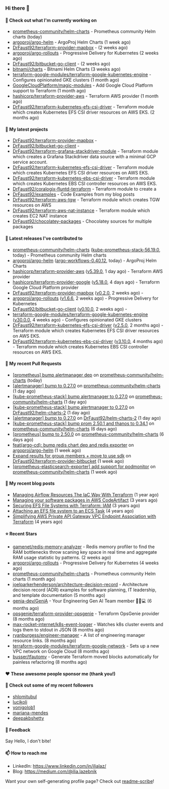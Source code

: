 ### Hi there 👋

#### 👷 Check out what I'm currently working on

- [prometheus-community/helm-charts](https://github.com/prometheus-community/helm-charts) - Prometheus community Helm charts (today)
- [argoproj/argo-helm](https://github.com/argoproj/argo-helm) - ArgoProj Helm Charts (1 week ago)
- [DrFaust92/terraform-provider-mapbox](https://github.com/DrFaust92/terraform-provider-mapbox) -  (2 weeks ago)
- [argoproj/argo-rollouts](https://github.com/argoproj/argo-rollouts) - Progressive Delivery for Kubernetes (2 weeks ago)
- [DrFaust92/bitbucket-go-client](https://github.com/DrFaust92/bitbucket-go-client) -  (2 weeks ago)
- [bitnami/charts](https://github.com/bitnami/charts) - Bitnami Helm Charts (3 weeks ago)
- [terraform-google-modules/terraform-google-kubernetes-engine](https://github.com/terraform-google-modules/terraform-google-kubernetes-engine) - Configures opinionated GKE clusters (1 month ago)
- [GoogleCloudPlatform/magic-modules](https://github.com/GoogleCloudPlatform/magic-modules) - Add Google Cloud Platform support to Terraform (1 month ago)
- [hashicorp/terraform-provider-aws](https://github.com/hashicorp/terraform-provider-aws) - Terraform AWS provider (1 month ago)
- [DrFaust92/terraform-kubernetes-efs-csi-driver](https://github.com/DrFaust92/terraform-kubernetes-efs-csi-driver) - Terraform module which creates Kubernetes EFS CSI driver resources on AWS EKS. (2 months ago)

#### 🌱 My latest projects

- [DrFaust92/terraform-provider-mapbox](https://github.com/DrFaust92/terraform-provider-mapbox) - 
- [DrFaust92/bitbucket-go-client](https://github.com/DrFaust92/bitbucket-go-client) - 
- [DrFaust92/terraform-grafana-stackdriver-module](https://github.com/DrFaust92/terraform-grafana-stackdriver-module) - Terraform module which creates a Grafana Stackdriver data source with a minimal GCP service account.
- [DrFaust92/terraform-kubernetes-efs-csi-driver](https://github.com/DrFaust92/terraform-kubernetes-efs-csi-driver) - Terraform module which creates Kubernetes EFS CSI driver resources on AWS EKS.
- [DrFaust92/terraform-kubernetes-ebs-csi-driver](https://github.com/DrFaust92/terraform-kubernetes-ebs-csi-driver) - Terraform module which creates Kubernetes EBS CSI controller resources on AWS EKS.
- [DrFaust92/coralogix-fluntd-terraform](https://github.com/DrFaust92/coralogix-fluntd-terraform) - Terraform module to create a 
- [DrFaust92/examples](https://github.com/DrFaust92/examples) - Code Examples from my blog posts
- [DrFaust92/terraform-aws-tgw](https://github.com/DrFaust92/terraform-aws-tgw) - Terraform module which creates TGW resources on AWS
- [DrFaust92/terraform-aws-nat-instance](https://github.com/DrFaust92/terraform-aws-nat-instance) - Terraform module which creates EC2 NAT instance
- [DrFaust92/chocolatey-packages](https://github.com/DrFaust92/chocolatey-packages) - Chocolatey sources for multiple packages

#### 🔭 Latest releases I've contributed to

- [prometheus-community/helm-charts](https://github.com/prometheus-community/helm-charts) ([kube-prometheus-stack-56.19.0](https://github.com/prometheus-community/helm-charts/releases/tag/kube-prometheus-stack-56.19.0), today) - Prometheus community Helm charts
- [argoproj/argo-helm](https://github.com/argoproj/argo-helm) ([argo-workflows-0.40.12](https://github.com/argoproj/argo-helm/releases/tag/argo-workflows-0.40.12), today) - ArgoProj Helm Charts
- [hashicorp/terraform-provider-aws](https://github.com/hashicorp/terraform-provider-aws) ([v5.39.0](https://github.com/hashicorp/terraform-provider-aws/releases/tag/v5.39.0), 1 day ago) - Terraform AWS provider
- [hashicorp/terraform-provider-google](https://github.com/hashicorp/terraform-provider-google) ([v5.18.0](https://github.com/hashicorp/terraform-provider-google/releases/tag/v5.18.0), 4 days ago) - Terraform Google Cloud Platform provider
- [DrFaust92/terraform-provider-mapbox](https://github.com/DrFaust92/terraform-provider-mapbox) ([v0.2.0](https://github.com/DrFaust92/terraform-provider-mapbox/releases/tag/v0.2.0), 2 weeks ago) - 
- [argoproj/argo-rollouts](https://github.com/argoproj/argo-rollouts) ([v1.6.6](https://github.com/argoproj/argo-rollouts/releases/tag/v1.6.6), 2 weeks ago) - Progressive Delivery for Kubernetes
- [DrFaust92/bitbucket-go-client](https://github.com/DrFaust92/bitbucket-go-client) ([v0.10.0](https://github.com/DrFaust92/bitbucket-go-client/releases/tag/v0.10.0), 2 weeks ago) - 
- [terraform-google-modules/terraform-google-kubernetes-engine](https://github.com/terraform-google-modules/terraform-google-kubernetes-engine) ([v30.0.0](https://github.com/terraform-google-modules/terraform-google-kubernetes-engine/releases/tag/v30.0.0), 4 weeks ago) - Configures opinionated GKE clusters
- [DrFaust92/terraform-kubernetes-efs-csi-driver](https://github.com/DrFaust92/terraform-kubernetes-efs-csi-driver) ([v2.5.0](https://github.com/DrFaust92/terraform-kubernetes-efs-csi-driver/releases/tag/v2.5.0), 2 months ago) - Terraform module which creates Kubernetes EFS CSI driver resources on AWS EKS.
- [DrFaust92/terraform-kubernetes-ebs-csi-driver](https://github.com/DrFaust92/terraform-kubernetes-ebs-csi-driver) ([v3.10.0](https://github.com/DrFaust92/terraform-kubernetes-ebs-csi-driver/releases/tag/v3.10.0), 4 months ago) - Terraform module which creates Kubernetes EBS CSI controller resources on AWS EKS.

#### 🔨 My recent Pull Requests

- [[prometheus] bump alertmanager dep](https://github.com/prometheus-community/helm-charts/pull/4322) on [prometheus-community/helm-charts](https://github.com/prometheus-community/helm-charts) (today)
- [[alertmanager] bump to 0.27.0](https://github.com/prometheus-community/helm-charts/pull/4321) on [prometheus-community/helm-charts](https://github.com/prometheus-community/helm-charts) (1 day ago)
- [[kube-prometheus-stack] bump alertmanager to 0.27.0](https://github.com/prometheus-community/helm-charts/pull/4320) on [prometheus-community/helm-charts](https://github.com/prometheus-community/helm-charts) (1 day ago)
- [[kube-prometheus-stack] bump alertmanager to 0.27.0](https://github.com/DrFaust92/helm-charts-2/pull/3) on [DrFaust92/helm-charts-2](https://github.com/DrFaust92/helm-charts-2) (1 day ago)
- [[alertmanager] bump to 0.27.0](https://github.com/DrFaust92/helm-charts-2/pull/2) on [DrFaust92/helm-charts-2](https://github.com/DrFaust92/helm-charts-2) (1 day ago)
- [[kube-prometheus-stack] bump prom 2.50.1 and thanos to 0.34.1](https://github.com/prometheus-community/helm-charts/pull/4290) on [prometheus-community/helm-charts](https://github.com/prometheus-community/helm-charts) (6 days ago)
- [[prometheus] bump to 2.50.0](https://github.com/prometheus-community/helm-charts/pull/4289) on [prometheus-community/helm-charts](https://github.com/prometheus-community/helm-charts) (6 days ago)
- [feat(argo-cd): bump redis chart dep and redis exporter](https://github.com/argoproj/argo-helm/pull/2524) on [argoproj/argo-helm](https://github.com/argoproj/argo-helm) (1 week ago)
- [Expand results for group members &#43; move to use sdk](https://github.com/DrFaust92/terraform-provider-bitbucket/pull/198) on [DrFaust92/terraform-provider-bitbucket](https://github.com/DrFaust92/terraform-provider-bitbucket) (1 week ago)
- [[prometheus-elasticsearch-exporter] add support for podmonitor](https://github.com/prometheus-community/helm-charts/pull/4264) on [prometheus-community/helm-charts](https://github.com/prometheus-community/helm-charts) (1 week ago)

#### 📜 My recent blog posts

- [Managing Airflow Resources The IaC Way With Terraform](https://engineering.placer.ai/managing-airflow-resources-the-iac-way-with-terraform-ea5b8db573ad?source=rss-cac402f06fa8------2) (1 year ago)
- [Managing your software packages in AWS CodeArtifact](https://medium.com/@ilia.lazebnik/managing-your-software-packages-in-aws-codeartifact-12d00053e243?source=rss-cac402f06fa8------2) (3 years ago)
- [Securing EFS File Systems with Terraform: IAM](https://medium.com/@ilia.lazebnik/securing-efs-file-systems-with-terraform-iam-d2a066c198ab?source=rss-cac402f06fa8------2) (3 years ago)
- [Attaching an EFS file system to an ECS Task](https://medium.com/@ilia.lazebnik/attaching-an-efs-file-system-to-an-ecs-task-7bd15b76a6ef?source=rss-cac402f06fa8------2) (4 years ago)
- [Simplifying AWS Private API Gateway VPC Endpoint Association with Terraform](https://medium.com/@ilia.lazebnik/simplifying-aws-private-api-gateway-vpc-endpoint-association-with-terraform-b379a247afbf?source=rss-cac402f06fa8------2) (4 years ago)

#### ⭐ Recent Stars

- [gamenet/redis-memory-analyzer](https://github.com/gamenet/redis-memory-analyzer) - Redis memory profiler to find the RAM bottlenecks throw scaning key space in real time and aggregate RAM usage statistic by patterns. (2 weeks ago)
- [argoproj/argo-rollouts](https://github.com/argoproj/argo-rollouts) - Progressive Delivery for Kubernetes (4 weeks ago)
- [prometheus-community/helm-charts](https://github.com/prometheus-community/helm-charts) - Prometheus community Helm charts (1 month ago)
- [joelparkerhenderson/architecture-decision-record](https://github.com/joelparkerhenderson/architecture-decision-record) - Architecture decision record (ADR) examples for software planning, IT leadership, and template documentation (5 months ago)
- [genia-dev/GeniA](https://github.com/genia-dev/GeniA) - Your Engineering Gen AI Team member 🧬🤖💻 (6 months ago)
- [opsgenie/terraform-provider-opsgenie](https://github.com/opsgenie/terraform-provider-opsgenie) - Terraform OpsGenie provider (8 months ago)
- [max-rocket-internet/k8s-event-logger](https://github.com/max-rocket-internet/k8s-event-logger) - Watches k8s cluster events and logs them to stdout in JSON (8 months ago)
- [ryanburgess/engineer-manager](https://github.com/ryanburgess/engineer-manager) - A list of engineering manager resource links. (8 months ago)
- [terraform-google-modules/terraform-google-network](https://github.com/terraform-google-modules/terraform-google-network) - Sets up a new VPC network on Google Cloud (8 months ago)
- [busser/tfautomv](https://github.com/busser/tfautomv) - Generate Terraform moved blocks automatically for painless refactoring (8 months ago)

#### ❤️ These awesome people sponsor me (thank you!)


#### 👯 Check out some of my recent followers

- [shlomitubul](https://github.com/shlomitubul)
- [lucikoli](https://github.com/lucikoli)
- [yonigolob1](https://github.com/yonigolob1)
- [mariana-mendes](https://github.com/mariana-mendes)
- [deepakbshetty](https://github.com/deepakbshetty)

#### 💬 Feedback

Say Hello, I don't bite!

#### 📫 How to reach me

- LinkedIn: https://www.linkedin.com/in/ilialaz/
- Blog: https://medium.com/@ilia.lazebnik

Want your own self-generating profile page? Check out [readme-scribe](https://github.com/muesli/readme-scribe)!

